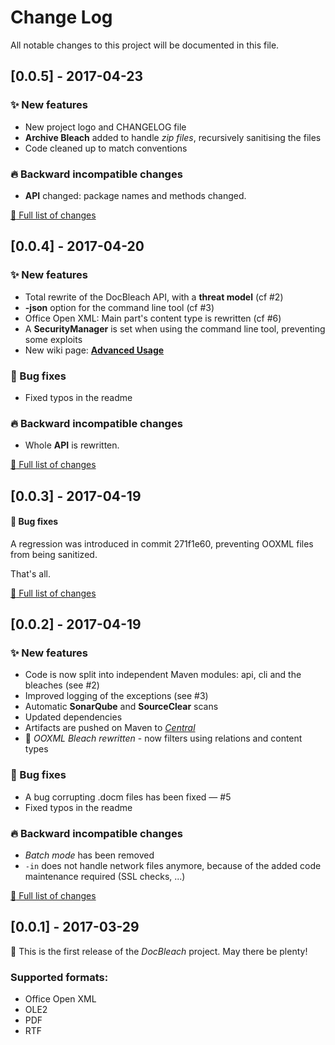 # Change Log
All notable changes to this project will be documented in this file.

## [0.0.5] - 2017-04-23

### :sparkles: New features
- New project logo and CHANGELOG file
- **Archive Bleach** added to handle *zip files*, recursively sanitising the files
- Code cleaned up to match conventions

### :fire: Backward incompatible changes
- **API** changed: package names and methods changed.

[:link: Full list of changes](https://github.com/docbleach/DocBleach/compare/v0.0.4...v0.0.5)

## [0.0.4] - 2017-04-20

### :sparkles: New features
- Total rewrite of the DocBleach API, with a **threat model** (cf #2)
- **-json** option for the command line tool (cf #3)
- Office Open XML: Main part's content type is rewritten (cf #6)
- A **SecurityManager** is set when using the command line tool, preventing some exploits
- New wiki page: **[Advanced Usage](https://github.com/docbleach/DocBleach/wiki/Advanced-usage)**

### :bug: Bug fixes
- Fixed typos in the readme

### :fire: Backward incompatible changes
- Whole **API** is rewritten.

[:link: Full list of changes](https://github.com/docbleach/DocBleach/compare/v0.0.3...v0.0.4)

## [0.0.3] - 2017-04-19
#### :bug: Bug fixes
A regression was introduced in commit 271f1e60, preventing OOXML files from being sanitized.

That's all.

[:link: Full list of changes](https://github.com/docbleach/DocBleach/compare/v0.0.2...v0.0.3)

## [0.0.2] - 2017-04-19
### :sparkles: New features
- Code is now split into independent Maven modules: api, cli and the bleaches  (see #2)
- Improved logging of the exceptions (see #3)
- Automatic **SonarQube** and **SourceClear** scans
- Updated dependencies
- Artifacts are pushed on Maven to *[Central](http://central.sonatype.org/)*
- :tada: *OOXML Bleach rewritten* - now filters using relations and content types

### :bug: Bug fixes
- A bug corrupting .docm files has been fixed — #5 
- Fixed typos in the readme

### :fire: Backward incompatible changes
- *Batch mode* has been removed
- `-in` does not handle network files anymore, because of the added code maintenance required (SSL checks, ...)

[:link: Full list of changes](https://github.com/docbleach/DocBleach/compare/v0.0.1...v0.0.2)

## [0.0.1] - 2017-03-29
:tada: This is the first release of the *DocBleach* project. May there be plenty!

### Supported formats:
- Office Open XML
- OLE2
- PDF
- RTF